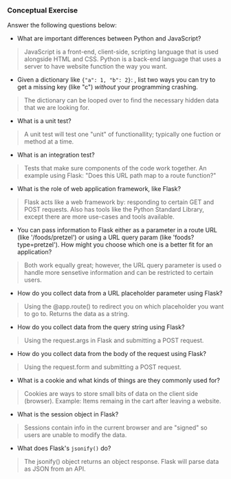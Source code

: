 ### Conceptual Exercise

Answer the following questions below:

- What are important differences between Python and JavaScript?

>JavaScript is a front-end, client-side, scripting language that is used alongside HTML and CSS.
>Python is a back-end language that uses a server to have website function the way you want.

- Given a dictionary like ``{"a": 1, "b": 2}``: , list two ways you
  can try to get a missing key (like "c") *without* your programming
  crashing.

>The dictionary can be looped over to find the necessary hidden data that we are looking for.

- What is a unit test?

>A unit test will test one "unit" of functionallity; typically one fuction or method at a time.

- What is an integration test?

>Tests that make sure components of the code work together.  An example using Flask: "Does this URL path map to a route function?"

- What is the role of web application framework, like Flask?

>Flask acts like a web framework by: responding to certain GET and POST requests. Also has tools like the Python Standard Library, except there are more use-cases and tools available.

- You can pass information to Flask either as a parameter in a route URL
  (like '/foods/pretzel') or using a URL query param (like
  'foods?type=pretzel'). How might you choose which one is a better fit
  for an application?

>Both work equally great; however, the URL query parameter is used o handle more sensetive information and can be restricted to certain users.

- How do you collect data from a URL placeholder parameter using Flask?

> Using the @app.route() to redirect you on which placeholder you want to go to. Returns the data as a string.

- How do you collect data from the query string using Flask?

> Using the request.args in Flask and submitting a POST request.

- How do you collect data from the body of the request using Flask?

> Using the request.form and submitting a POST request.

- What is a cookie and what kinds of things are they commonly used for?

> Cookies are ways to store small bits of data on the client side (browser).  Example: Items remaing in the cart after leaving a website.

- What is the session object in Flask?

> Sessions contain info in the current browser and are "signed" so users are unable to modify the data.

- What does Flask's `jsonify()` do?

> The jsonify() object returns an object response.  Flask will parse data as JSON from an API.